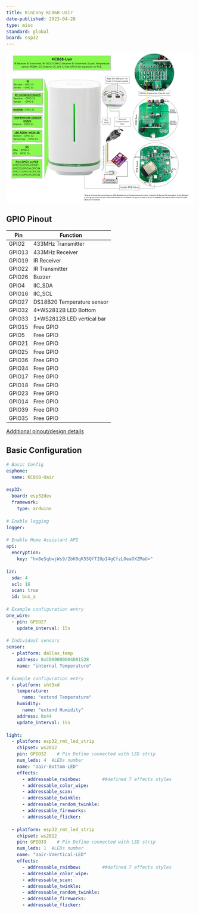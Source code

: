 ```yaml
---
title: KinCony KC868-Uair
date-published: 2023-04-28
type: misc
standard: global
board: esp32
---
```


![Product](kc868-uair.jpg "Product Image")

## GPIO Pinout

| Pin    | Function                   |
| ------ | ---------------------------|
| GPIO2  | 433MHz Transmitter         |
| GPIO13 | 433MHz Receiver            |
| GPIO19 | IR Receiver                |
| GPIO22 | IR Transmitter             |
| GPIO26 | Buzzer                     |
| GPIO4  | IIC_SDA                    |
| GPIO16 | IIC_SCL                    |
| GPIO27 | DS18B20 Temperature sensor |
| GPIO32 | 4*WS2812B LED Bottom       |
| GPIO33 | 1*WS2812B LED vertical bar |
| GPIO15 | Free GPIO                  |
| GPIO5  | Free GPIO                  |
| GPIO21 | Free GPIO                  |
| GPIO25 | Free GPIO                  |
| GPIO36 | Free GPIO                  |
| GPIO34 | Free GPIO                  |
| GPIO17 | Free GPIO                  |
| GPIO18 | Free GPIO                  |
| GPIO23 | Free GPIO                  |
| GPIO14 | Free GPIO                  |
| GPIO39 | Free GPIO                  |
| GPIO35 | Free GPIO                  |

[Additional pinout/design details](https://www.kincony.com/esp32-wifi-temperatur)

## Basic Configuration

```yaml
# Basic Config
esphome:
  name: KC868-Uair

esp32:
  board: esp32dev
  framework:
    type: arduino

# Enable logging
logger:

# Enable Home Assistant API
api:
  encryption:
    key: "hx8eSqbwjWs9/2bK0qK55QfTIOpI4gCfzLOeaOXZMaU="

i2c:
  sda: 4
  scl: 16
  scan: true
  id: bus_a

# Example configuration entry
one_wire:
  - pin: GPIO27
    update_interval: 15s

# Individual sensors
sensor:
  - platform: dallas_temp
    address: 0xC000000004D81528
    name: "internal Temperature"

# Example configuration entry
  - platform: sht3xd
    temperature:
      name: "extend Temperature"
    humidity:
      name: "extend Humidity"
    address: 0x44
    update_interval: 15s

light:
  - platform: esp32_rmt_led_strip
    chipset: ws2812
    pin: GPIO32    # Pin Define connected with LED strip
    num_leds: 4  #LEDs number
    name: "Uair-Bottom-LED"
    effects:
      - addressable_rainbow:        ##defined 7 effects styles
      - addressable_color_wipe:
      - addressable_scan:
      - addressable_twinkle:
      - addressable_random_twinkle:
      - addressable_fireworks:
      - addressable_flicker:

  - platform: esp32_rmt_led_strip
    chipset: ws2812
    pin: GPIO33    # Pin Define connected with LED strip
    num_leds: 1  #LEDs number
    name: "Uair-VVertical-LED"
    effects:
      - addressable_rainbow:        ##defined 7 effects styles
      - addressable_color_wipe:
      - addressable_scan:
      - addressable_twinkle:
      - addressable_random_twinkle:
      - addressable_fireworks:
      - addressable_flicker:
```
